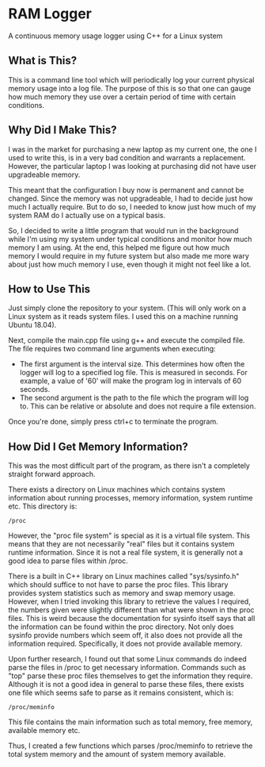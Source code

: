 # RAM Logger
A continuous memory usage logger using C++ for a Linux system

## What is This?
This is a command line tool which will periodically log your current physical memory usage into a log file. The purpose of this is so that one can gauge how much memory they use over a certain period of time with certain conditions.

## Why Did I Make This?
I was in the market for purchasing a new laptop as my current one, the one I used to write this, is in a very bad condition and warrants a replacement. However, the particular laptop I was looking at purchasing did not have user upgradeable memory.

This meant that the configuration I buy now is permanent and cannot be changed. Since the memory was not upgradeable, I had to decide just how much I actually require. But to do so, I needed to know just how much of my system RAM do I actually use on a typical basis.

So, I decided to write a little program that would run in the background while I'm using my system under typical conditions and monitor how much memory I am using. At the end, this helped me figure out how much memory I would require in my future system but also made me more wary about just how much memory I use, even though it might not feel like a lot.

## How to Use This
Just simply clone the repository to your system. (This will only work on a Linux system as it reads system files. I used this on a machine running Ubuntu 18.04).

Next, compile the main.cpp file using g++ and execute the compiled file. The file requires two command line arguments when executing:
- The first argument is the interval size. This determines how often the logger will log to a specified log file. This is measured in seconds. For example, a value of '60' will make the program log in intervals of 60 seconds.
- The second argument is the path to the file which the program will log to. This can be relative or absolute and does not require a file extension.

Once you're done, simply press ctrl+c to terminate the program.

## How Did I Get Memory Information?
This was the most difficult part of the program, as there isn't a completely straight forward approach.

There exists a directory on Linux machines which contains system information about running processes, memory information, system runtime etc. This directory is:

    /proc

However, the "proc file system" is special as it is a virtual file system. This means that they are not necessarily "real" files but it contains system runtime information. Since it is not a real file system, it is generally not a good idea to parse files within /proc.

There is a built in C++ library on Linux machines called "sys/sysinfo.h" which should suffice to not have to parse the proc files. This library provides system statistics such as memory and swap memory usage. However, when I tried invoking this library to retrieve the values I required, the numbers given were slightly different than what were shown in the proc files. This is weird because the documentation for sysinfo itself says that all the information can be found within the proc directory. Not only does sysinfo provide numbers which seem off, it also does not provide all the information required. Specifically, it does not provide available memory.

Upon further research, I found out that some Linux commands do indeed parse the files in /proc to get necessary information. Commands such as "top" parse these proc files themselves to get the information they require. Although it is not a good idea in general to parse these files, there exists one file which seems safe to parse as it remains consistent, which is:

    /proc/meminfo 
    
This file contains the main information such as total memory, free memory, available memory etc.

Thus, I created a few functions which parses /proc/meminfo to retrieve the total system memory and the amount of system memory available.
